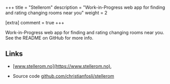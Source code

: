 +++
title = "Stellerom"
description = "Work-in-Progress web app for finding and rating changing rooms near you"
weight = 2

[extra]
comment = true
+++

Work-in-Progress web app for finding and rating changing rooms near you.
See the README on GitHub for more info.

## Links

* [www.stellerom.no](https://www.stellerom.no),

* Source code [github.com/christianfosli/stellerom](https://github.com/christianfosli/stellerom)
